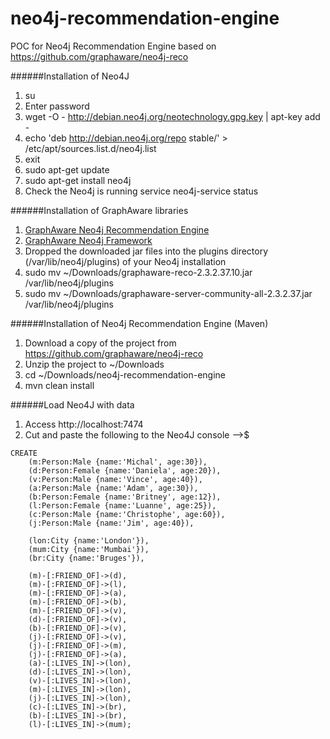 # neo4j-recommendation-engine
POC for Neo4j Recommendation Engine based on https://github.com/graphaware/neo4j-reco

######Installation of Neo4J
1. su
2. Enter password
3. wget -O - http://debian.neo4j.org/neotechnology.gpg.key | apt-key add -
4. echo 'deb http://debian.neo4j.org/repo stable/' > /etc/apt/sources.list.d/neo4j.list
5. exit
5. sudo apt-get update
6. sudo apt-get install neo4j
7. Check the Neo4j is running service neo4j-service status

######Installation of GraphAware libraries
1. <a href="http://products.graphaware.com/download/reco/latest">GraphAware Neo4j Recommendation Engine</a>
2. <a href="http://products.graphaware.com/download/framework-server-community/latest">GraphAware Neo4j Framework</a>
3. Dropped the downloaded jar files into the plugins directory (/var/lib/neo4j/plugins) of your Neo4j installation
4. sudo mv ~/Downloads/graphaware-reco-2.3.2.37.10.jar /var/lib/neo4j/plugins
5. sudo mv ~/Downloads/graphaware-server-community-all-2.3.2.37.jar /var/lib/neo4j/plugins

######Installation of Neo4j Recommendation Engine (Maven)
1. Download a copy of the project from https://github.com/graphaware/neo4j-reco
2. Unzip the project to ~/Downloads
3. cd ~/Downloads/neo4j-recommendation-engine
4. mvn clean install 

######Load Neo4J with data
1. Access http://localhost:7474
2. Cut and paste the following to the Neo4J console -->$
```
CREATE
    (m:Person:Male {name:'Michal', age:30}),
    (d:Person:Female {name:'Daniela', age:20}),
    (v:Person:Male {name:'Vince', age:40}),
    (a:Person:Male {name:'Adam', age:30}),
    (b:Person:Female {name:'Britney', age:12}),
    (l:Person:Female {name:'Luanne', age:25}),
    (c:Person:Male {name:'Christophe', age:60}),
    (j:Person:Male {name:'Jim', age:40}),

    (lon:City {name:'London'}),
    (mum:City {name:'Mumbai'}),
    (br:City {name:'Bruges'}),

    (m)-[:FRIEND_OF]->(d),
    (m)-[:FRIEND_OF]->(l),
    (m)-[:FRIEND_OF]->(a),
    (m)-[:FRIEND_OF]->(b),
    (m)-[:FRIEND_OF]->(v),
    (d)-[:FRIEND_OF]->(v),
    (b)-[:FRIEND_OF]->(v),
    (j)-[:FRIEND_OF]->(v),
    (j)-[:FRIEND_OF]->(m),
    (j)-[:FRIEND_OF]->(a),
    (a)-[:LIVES_IN]->(lon),
    (d)-[:LIVES_IN]->(lon),
    (v)-[:LIVES_IN]->(lon),
    (m)-[:LIVES_IN]->(lon),
    (j)-[:LIVES_IN]->(lon),
    (c)-[:LIVES_IN]->(br),
    (b)-[:LIVES_IN]->(br),
    (l)-[:LIVES_IN]->(mum);
```





